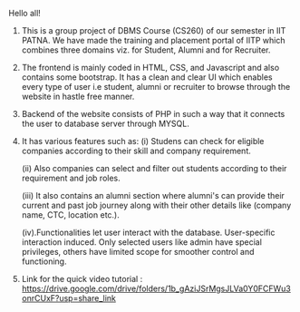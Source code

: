 Hello all!

1. This is a group project of DBMS Course (CS260) of our semester in IIT PATNA. We have made the training and placement portal of IITP which combines three domains viz. for Student, Alumni and for Recruiter.

2. The frontend is mainly coded in HTML, CSS, and Javascript and also contains some bootstrap. It has a clean and clear UI which enables every type of user i.e student, alumni or recruiter to browse through the website in hastle free manner.

3. Backend of the website consists of PHP in such a way that it connects the user to database server through MYSQL.

4. It has various features such as:
   (i) Studens can check for eligible companies according to their skill and company requirement.
   
   (ii) Also companies can select and filter out students according to their requirement and job roles.
   
   (iii) It also contains an alumni section where alumni's can provide their current and past job journey along with their other details like 			(company name, CTC, location etc.).
   
   (iv).Functionalities let user interact with the database. User-specific interaction induced. Only selected users
		like admin have special privileges, others have limited scope for smoother control and functioning.

 5. Link for the quick video tutorial : https://drive.google.com/drive/folders/1b_gAziJSrMgsJLVa0Y0FCFWu3onrCUxF?usp=share_link 

